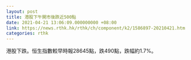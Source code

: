 ```yaml
---
layout: post
title: 港股下午開市後跌近500點
date: 2021-04-21 13:06:09.000000000 +08:00
link: https://news.rthk.hk/rthk/ch/component/k2/1586897-20210421.htm
categories: rthk
---
```


港股下跌。恒生指數較早時報28645點，跌490點，跌幅約1.7%。
